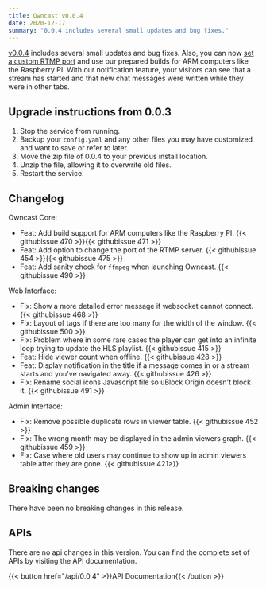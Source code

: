 ```yaml
---
title: Owncast v0.0.4
date: 2020-12-17
summary: "0.0.4 includes several small updates and bug fixes."
---
```


[v0.0.4](https://github.com/owncast/owncast/milestone/7?closed=1) includes several small updates and bug fixes. 
Also, you can now [set a custom RTMP port](/docs/configuration/#custom-ports) and use our prepared builds for ARM computers like the Raspberry PI.
With our notification feature, your visitors can see that a stream has started and that new chat messages were written while they were in other tabs.

## Upgrade instructions from 0.0.3

1. Stop the service from running.
1. Backup your `config.yaml` and any other files you may have customized and want to save or refer to later.
1. Move the zip file of 0.0.4 to your previous install location.
1. Unzip the file, allowing it to overwrite old files.
1. Restart the service.


## Changelog

Owncast Core:
* Feat: Add build support for ARM computers like the Raspberry PI. {{< githubissue 470 >}}{{< githubissue 471 >}}
* Feat: Add option to change the port of the RTMP server. {{< githubissue 454 >}}{{< githubissue 475 >}}
* Feat: Add sanity check for `ffmpeg` when launching Owncast. {{< githubissue 490 >}}

Web Interface:
* Fix: Show a more detailed error message if websocket cannot connect. {{< githubissue 468 >}}
* Fix: Layout of tags if there are too many for the width of the window. {{< githubissue 500 >}}
* Fix: Problem where in some rare cases the player can get into an infinite loop trying to update the HLS playlist. {{< githubissue 415 >}}
* Feat: Hide viewer count when offline. {{< githubissue 428 >}}
* Feat: Display notification in the title if a message comes in or a stream starts and you've navigated away.  {{< githubissue 426 >}}
* Fix: Rename social icons Javascript file so uBlock Origin doesn't block it. {{< githubissue 491 >}}

Admin Interface:
* Fix: Remove possible duplicate rows in viewer table. {{< githubissue 452 >}}
* Fix: The wrong month may be displayed in the admin viewers graph. {{< githubissue 459 >}}
* Fix: Case where old users may continue to show up in admin viewers table after they are gone. {{< githubissue 421>}}

## Breaking changes

There have been no breaking changes in this release.


## APIs

There are no api changes in this version. You can find the complete set of APIs by visiting the API documentation.

{{< button href="/api/0.0.4" >}}API Documentation{{< /button >}}
